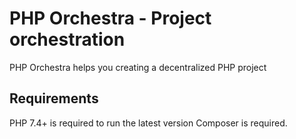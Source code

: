 # PHP Orchestra - Project orchestration

PHP Orchestra helps you creating a decentralized PHP project

## Requirements

PHP 7.4+ is required to run the latest version
Composer is required.

